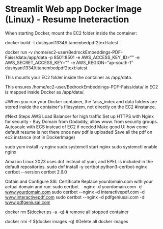 # Streamlit Web app Docker Image (Linux) - Resume Ineteraction

When starting Docker, mount the EC2 folder inside the container:

docker build -t dushyant1334/titanembedpdf2text:latest .

docker run -v /home/ec2-user/BedrockEmbeddings-PDF-Faiss/data:/app/data -p 8501:8501 -e AWS_ACCESS_KEY_ID="" -e  AWS_SECRET_ACCESS_KEY="" -e  AWS_REGION="ap-south-1" dushyant1334/titanembedpdf2text:latest

This mounts your EC2 folder inside the container as /app/data.

This ensures /home/ec2-user/BedrockEmbeddings-PDF-Faiss/data/ in EC2 is mapped inside Docker as /app/data/.

#When you run your Docker container, the faiss_index and data folders are stored inside the container's filesystem, not directly on the EC2 #instance.

#Next Steps
AWS Load Balancer for high traffic
Set up HTTPS with Nginx for security - Buy Domain from Godaddy, allow www. from security groups.
Autoscale with ECS instead of EC2 if needed
Make good UI 
how come default resume is not there once new pdf is uploaded
Save all the pdf on ec2 instance (not in DockerImage)


sudo yum install -y nginx
sudo systemctl start nginx
sudo systemctl enable nginx

Amazon Linux 2023 uses dnf instead of yum, and EPEL is included in the default repositories.
sudo dnf install -y certbot python3-certbot-nginx
certbot --version
certbot 2.6.0

Obtain and Configure SSL Certificate
Replace yourdomain.com with your actual domain and run:
sudo certbot --nginx -d yourdomain.com -d www.yourdomain.com
sudo certbot --nginx -d interactivepdf.com -d www.interactivepdf.com
sudo certbot --nginx -d pdfgeniusai.com -d www.pdfgeniusai.com



docker rm $(docker ps -a -q) # remove all stopped container

docker rmi -f $(docker images -q) #Delete all docker images

